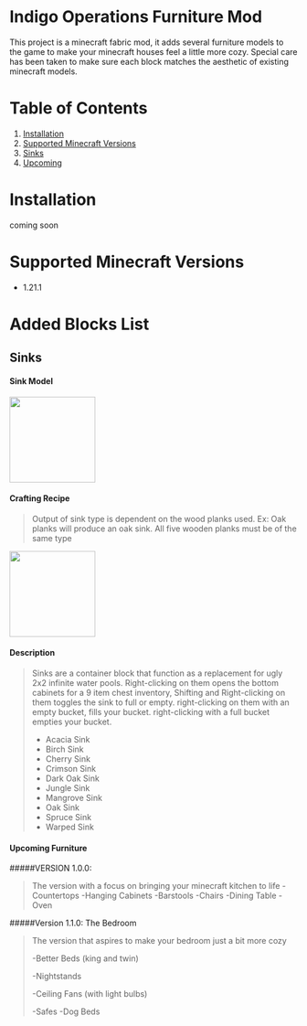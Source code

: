 # Indigo Operations Furniture Mod
This project is a minecraft fabric mod, it adds several furniture models to the game to make your minecraft houses feel a little more cozy. Special care has been taken to make sure each block matches the aesthetic of existing minecraft models.

# Table of Contents
1. [Installation](#installation)
2. [Supported Minecraft Versions](#supported-minecraft-versions)
3. [Sinks](#sinks)
4. [Upcoming](#upcoming-furniture)

# Installation
coming soon

# Supported Minecraft Versions
- 1.21.1

# Added Blocks List

## Sinks

#### Sink Model

<img src="https://imgur.com/zZniCKo.png" width="150" height="150" />

#### Crafting Recipe
>Output of sink type is dependent on the wood planks used. Ex: Oak planks will produce an oak sink. All five wooden planks must be of the same type

<img src="https://imgur.com/kvqkX4N.png" width="150" height="150" />

#### Description
>
>Sinks are a container block that function as a replacement for ugly 2x2 infinite water pools. Right-clicking on them opens the bottom cabinets for a 9 item chest inventory, Shifting and Right-clicking on them toggles the sink to full or empty. right-clicking on them with an empty bucket, fills your bucket. right-clicking with a full bucket empties your bucket.
>- Acacia Sink
>- Birch Sink
>- Cherry Sink
>- Crimson Sink
>- Dark Oak Sink
>- Jungle Sink
>- Mangrove Sink
>- Oak Sink
>- Spruce Sink
>- Warped Sink

#### Upcoming Furniture 

#####VERSION 1.0.0:
>The version with a focus on bringing your minecraft kitchen to life
>-Countertops
>-Hanging Cabinets
>-Barstools
>-Chairs
>-Dining Table
>-Oven
>
>
#####Version 1.1.0: The Bedroom
>The version that aspires to make your bedroom just a bit more cozy
>
>-Better Beds (king and twin)
>
>-Nightstands
>
>-Ceiling Fans (with light bulbs)
>
>-Safes
>-Dog Beds

